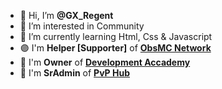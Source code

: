 - 👋 Hi, I’m **@GX_Regent**
- 👀 I’m interested in Community
- 🌱 I’m currently learning Html, Css & Javascript
- 🟣 I'm **Helper [Supporter]** of [**ObsMC Network**](https://discord.obsmc.it)
- 💠 I'm **Owner** of [**Development Accademy**](https://discord.gg/c92ySfQwCM)
- 🔰  I'm **SrAdmin** of [**PvP Hub**](https://discord.pvphub.it)


<!---
Esplosioneh/Esplosioneh is a ✨ special ✨ repository because its `README.md` (this file) appears on your GitHub profile.
You can click the Preview link to take a look at your changes.
--->
